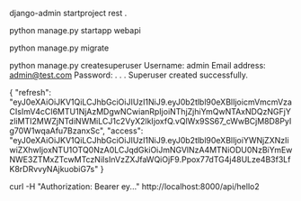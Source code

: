 django-admin startproject rest .

python manage.py startapp webapi

python manage.py migrate

python manage.py createsuperuser
Username: admin
Email address: admin@test.com
Password:
.
.
.
Superuser created successfully.

{
    "refresh": "eyJ0eXAiOiJKV1QiLCJhbGciOiJIUzI1NiJ9.eyJ0b2tlbl90eXBlIjoicmVmcmVzaCIsImV4cCI6MTU1NjAzMDgwNCwianRpIjoiNThjZjhiYmQwNTAxNDQzNGFjYzliMTI2MWZjNTdiNWMiLCJ1c2VyX2lkIjoxfQ.vQlWx9SS67_cWwBCjM8D8PyIg70W1wqaAfu7BzanxSc",
    "access": "eyJ0eXAiOiJKV1QiLCJhbGciOiJIUzI1NiJ9.eyJ0b2tlbl90eXBlIjoiYWNjZXNzIiwiZXhwIjoxNTU1OTQ0NzA0LCJqdGkiOiJmNGVlNzA4MTNiODU0NzBiYmEwNWE3ZTMxZTcwMTczNiIsInVzZXJfaWQiOjF9.Ppox77dTG4j48ULze4B3f3LfK8rDRvvyNAjkuobiG7s"
}

curl -H "Authorization: Bearer ey..."  http://localhost:8000/api/hello2

